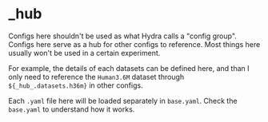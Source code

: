 # _hub

Configs here shouldn't be used as what Hydra calls a "config group". Configs here serve as a hub for other configs to reference. Most things here usually won't be used in a certain experiment.

For example, the details of each datasets can be defined here, and than I only need to reference the `Human3.6M` dataset through `${_hub_.datasets.h36m}` in other configs.

Each `.yaml` file here will be loaded separately in `base.yaml`. Check the `base.yaml` to understand how it works.
